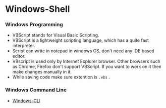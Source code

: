 # Windows-Shell

### Windows Programming

- VBScript stands for Visual Basic Scripting.
- VBScript is a lightweight scripting language, which has a quite fast interpreter.
- Script can write in notepad in windows OS, don't need any IDE based editor.
- VBscript is used only by Internet Explorer browser. Other browsers such as Chrome, Firefox don't support VBScript. If you want to work on   it then make changes manually in it.
- While saving code make sure extention is `.vbs` .

### Windows Command Line

- [Windows-CLI](https://www.computerhope.com/overview.htm)

